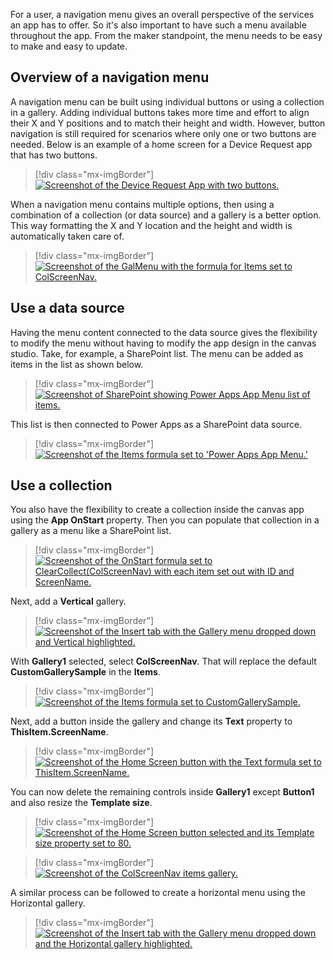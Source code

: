 For a user, a navigation menu gives an overall perspective of the services an app has to offer. So it's also important to have such a menu available throughout the app. From the maker standpoint, the menu needs to be easy to make and easy to update.

## Overview of a navigation menu

A navigation menu can be built using individual buttons or using a collection in a gallery. Adding individual buttons takes more time and effort to align their X and Y positions and to match their height and width. However, button navigation is still required for scenarios where only one or two buttons are needed. Below is an example of a home screen for a Device Request app that has two buttons.

> [!div class="mx-imgBorder"]
> [![Screenshot of the Device Request App with two buttons.](../media/buttons-menu.jpg)](../media/buttons-menu.jpg#lightbox)

When a navigation menu contains multiple options, then using a combination of a collection (or data source) and a gallery is a better option. This way formatting the X and Y location and the height and width is automatically taken care of.

> [!div class="mx-imgBorder"]
> [![Screenshot of the GalMenu with the formula for Items set to ColScreenNav.](../media/collection-gallery.jpg)](../media/collection-gallery.jpg#lightbox)

## Use a data source

Having the menu content connected to the data source gives the flexibility to modify the menu without having to modify the app design in the canvas studio. Take, for example,  a SharePoint list. The menu can be added as items in the list as shown below.

> [!div class="mx-imgBorder"]
> [![Screenshot of SharePoint showing Power Apps App Menu list of items.](../media/sharepoint-list-items.jpg)](../media/sharepoint-list-items.jpg#lightbox)

This list is then connected to Power Apps as a SharePoint data source.

> [!div class="mx-imgBorder"]
> [![Screenshot of the Items formula set to 'Power Apps App Menu.'](../media/sharepoint-list-navigation.jpg)](../media/sharepoint-list-navigation.jpg#lightbox)

## Use a collection

You also have the flexibility to create a collection inside the canvas app using the **App OnStart** property. Then you can populate that collection in a gallery as a menu like a SharePoint list.

> [!div class="mx-imgBorder"]
> [![Screenshot of the OnStart formula set to ClearCollect(ColScreenNav) with each item set out with ID and ScreenName.](../media/collection-app-start.jpg)](../media/collection-app-start.jpg#lightbox)

Next, add a **Vertical** gallery.

> [!div class="mx-imgBorder"]
> [![Screenshot of the Insert tab with the Gallery menu dropped down and Vertical highlighted.](../media/vertical-gallery.jpg)](../media/vertical-gallery.jpg#lightbox)

With **Gallery1** selected, select **ColScreenNav**. That will replace the default **CustomGallerySample** in the **Items**.

> [!div class="mx-imgBorder"]
> [![Screenshot of the Items formula set to CustomGallerySample.](../media/add-collection.jpg)](../media/add-collection.jpg#lightbox)

Next, add a button inside the gallery and change its **Text** property to **ThisItem.ScreenName**.

> [!div class="mx-imgBorder"]
> [![Screenshot of the Home Screen button with the Text formula set to ThisItem.ScreenName.](../media/add-button.jpg)](../media/add-button.jpg#lightbox)

You can now delete the remaining controls inside **Gallery1** except **Button1** and also resize the **Template size**.

> [!div class="mx-imgBorder"]
> [![Screenshot of the Home Screen button selected and its Template size property set to 80.](../media/clear-vertical-menu.jpg)](../media/clear-vertical-menu.jpg#lightbox)

> [!div class="mx-imgBorder"]
> [![Screenshot of the ColScreenNav items gallery.](../media/collection-gallery-menu.jpg)](../media/collection-gallery-menu.jpg#lightbox)

A similar process can be followed to create a horizontal menu using the Horizontal gallery.

> [!div class="mx-imgBorder"]
> [![Screenshot of the Insert tab with the Gallery menu dropped down and the Horizontal gallery highlighted.](../media/horizontal-gallery.jpg)](../media/horizontal-gallery.jpg#lightbox)
